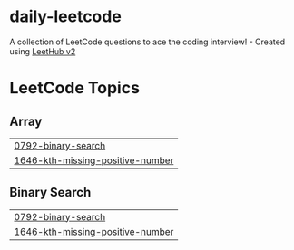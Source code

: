 # daily-leetcode
A collection of LeetCode questions to ace the coding interview! - Created using [LeetHub v2](https://github.com/arunbhardwaj/LeetHub-2.0)

<!---LeetCode Topics Start-->
# LeetCode Topics
## Array
|  |
| ------- |
| [0792-binary-search](https://github.com/abdulkareempy/daily-leetcode/tree/master/0792-binary-search) |
| [1646-kth-missing-positive-number](https://github.com/abdulkareempy/daily-leetcode/tree/master/1646-kth-missing-positive-number) |
## Binary Search
|  |
| ------- |
| [0792-binary-search](https://github.com/abdulkareempy/daily-leetcode/tree/master/0792-binary-search) |
| [1646-kth-missing-positive-number](https://github.com/abdulkareempy/daily-leetcode/tree/master/1646-kth-missing-positive-number) |
<!---LeetCode Topics End-->